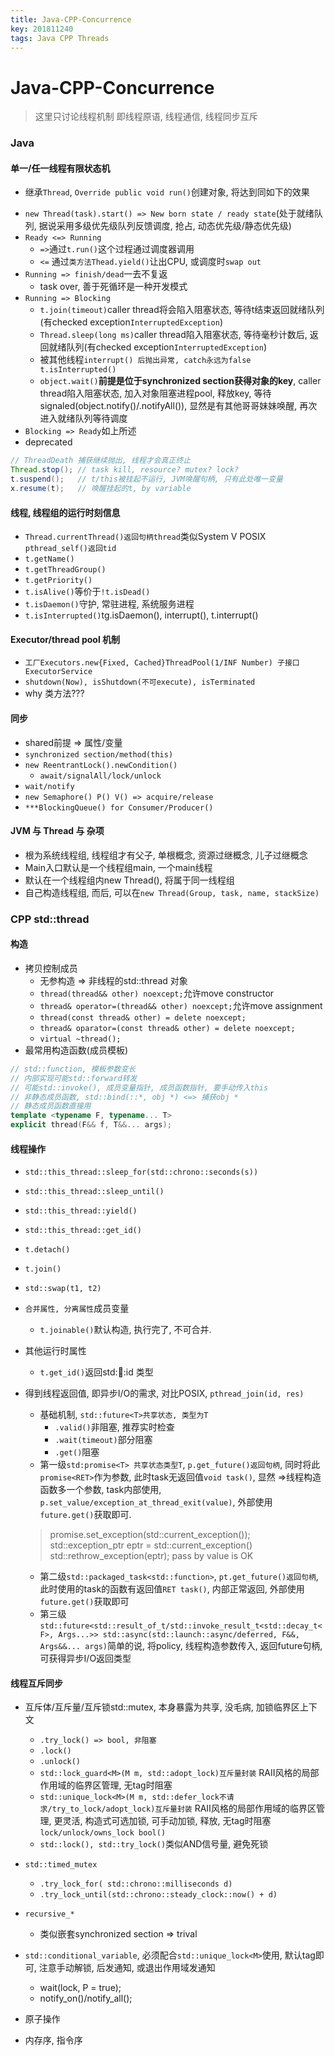 ```yaml
---
title: Java-CPP-Concurrence
key: 201811240
tags: Java CPP Threads
---
```



# Java-CPP-Concurrence
> 这里只讨论线程机制
> 即线程原语, 线程通信, 线程同步互斥
> 

### Java

#### 单一/任一线程有限状态机
- 继承`Thread`, `Override public void run()`创建对象, 将达到同如下的效果

<!--more-->

- `new Thread(task).start() => New born state / ready state`(处于就绪队列, 据说采用多级优先级队列反馈调度, 抢占, 动态优先级/静态优先级)
- `Ready <=> Running` 
   - `=>`通过`t.run()`这个过程通过调度器调用
   - `<=` 通过`类方法Thead.yield()`让出CPU, 或调度时`swap out`
- `Running => finish/dead`一去不复返
   - task over, 善于死循环是一种开发模式
- `Running => Blocking`
   - `t.join(timeout)`caller thread将会陷入阻塞状态, 等待t结束返回就绪队列(有checked exception`InterruptedException`)
   - `Thread.sleep(long ms)`caller thread陷入阻塞状态, 等待毫秒计数后, 返回就绪队列(有checked exception`InterruptedException`)
   - 被其他线程`interrupt() 后抛出异常, catch永远为false t.isInterrupted()`
   - `object.wait()`**前提是位于synchronized section获得对象的key**, caller thread陷入阻塞状态, 加入对象阻塞进程pool, 释放key, 等待signaled(object.notify()/.notifyAll()), 显然是有其他哥哥妹妹唤醒, 再次进入就绪队列等待调度
- `Blocking => Ready`如上所述
- deprecated

```Java
// ThreadDeath 捕获继续抛出, 线程才会真正终止
Thread.stop(); // task kill, resource? mutex? lock?
t.suspend();   // t/this被挂起不运行, JVM唤醒句柄, 只有此处唯一变量
x.resume(t);   // 唤醒挂起的t, by variable
```

#### 线程, 线程组的运行时刻信息
- `Thread.currentThread()返回句柄thread`类似System V POSIX `pthread_self()返回tid`
- `t.getName()`
- `t.getThreadGroup()`
- `t.getPriority()`
- `t.isAlive()`等价于`!t.isDead()`
- `t.isDaemon()`守护, 常驻进程, 系统服务进程
- `t.isInterrupted()`tg.isDaemon(), interrupt(), t.interrupt()

#### Executor/thread pool 机制
- `工厂Executors.new{Fixed, Cached}ThreadPool(1/INF Number) 子接口ExecutorService`
- `shutdown(Now), isShutdown(不可execute), isTerminated`
- why 类方法???
#### 同步
- shared前提 => 属性/变量
- `synchronized section/method(this)`
- `new ReentrantLock().newCondition()`
   - `await/signalAll/lock/unlock`
- `wait/notify`
- `new Semaphore() P() V() => acquire/release`
- `***BlockingQueue() for Consumer/Producer()`

#### JVM 与 Thread 与 杂项
- 根为系统线程组, 线程组才有父子, 单根概念, 资源过继概念, 儿子过继概念
- Main入口默认是一个线程组main, 一个main线程
- 默认在一个线程组内new Thread(), 将属于同一线程组
- 自己构造线程组, 而后, 可以在`new Thread(Group, task, name, stackSize)`


### CPP std::thread
#### 构造
- 拷贝控制成员
   - 无参构造 => 非线程的std::thread 对象
   - `thread(thread&& other) noexcept;`允许move constructor
   - `thread& operator=(thread&& other) noexcept;`允许move assignment
   - `thread(const thread& other) = delete noexcept;`
   - `thread& oparator=(const thread& other) = delete noexcept;`
   - `virtual ~thread();`
- 最常用构造函数(成员模板)

```C++
// std::function, 模板参数变长
// 内部实现可能std::forward转发
// 可能std::invoke(), 成员变量指针, 成员函数指针, 要手动传入this
// 非静态成员函数, std::bind(::*, obj *) <=> 捕获obj *
// 静态成员函数直接用
template <typename F, typename... T>
explicit thread(F&& f, T&&... args);
```

#### 线程操作
- `std::this_thread::sleep_for(std::chrono::seconds(s))`
- `std::this_thread::sleep_until()`
- `std::this_thread::yield()`
- `std::this_thread::get_id()`
- `t.detach()`
- `t.join()`
- `std::swap(t1, t2)`

- `合并属性, 分离属性`成员变量

   - `t.joinable()`默认构造, 执行完了, 不可合并.
- 其他运行时属性

   - `t.get_id()`返回std::thread::id 类型
- 得到线程返回值, 即异步I/O的需求, 对比POSIX, `pthread_join(id, res)`
   - 基础机制, `std::future<T>共享状态, 类型为T`
      - `.valid()`非阻塞, 推荐实时检查
      - `.wait(timeout)`部分阻塞
      - `.get()`阻塞
   - 第一级`std:promise<T> 共享状态类型T`, `p.get_future()返回句柄`, 同时将此`promise<RET>`作为参数, 此时task无返回值`void task()`,  显然 =>线程构造函数多一个参数, task内部使用, `p.set_value/exception_at_thread_exit(value)`, 外部使用`future.get()`获取即可.
    > promise.set_exception(std::current_exception());
    > std::exception_ptr eptr = std::current_exception()
    > std::rethrow_exception(eptr);
    > pass by value is OK
    > 

   - 第二级`std::packaged_task<std::function>`, `pt.get_future()返回句柄`, 此时使用的task的函数有返回值`RET task()`, 内部正常返回, 外部使用`future.get()`获取即可
   - 第三级`std::future<std::result_of_t/std::invoke_result_t<std::decay_t<F>, Args...>> std::async(std::launch::async/deferred, F&&, Args&&... args)`简单的说, 将policy, 线程构造参数传入, 返回future句柄, 可获得异步I/O返回类型
#### 线程互斥同步
- 互斥体/互斥量/互斥锁std::mutex, 本身暴露为共享, 没毛病, 加锁临界区上下文
   - `.try_lock() => bool, 非阻塞`
   - `.lock()`
   - `.unlock()`
   - `std::lock_guard<M>(M m, std::adopt_lock)互斥量封装` RAII风格的局部作用域的临界区管理, 无tag时阻塞
   - `std::unique_lock<M>(M m, std::defer_lock不请求/try_to_lock/adopt_lock)互斥量封装` RAII风格的局部作用域的临界区管理, 更灵活, 构造式可选加锁, 可手动加锁, 释放, 无tag时阻塞`lock/unlock/owns_lock bool()`
   - `std::lock(), std::try_lock()`类似AND信号量, 避免死锁
- `std::timed_mutex`
   - `.try_lock_for( std::chrono::milliseconds d)`
   - `.try_lock_until(std::chrono::steady_clock::now() + d)`
- `recursive_*`
   - 类似嵌套synchronized section => trival

- `std::conditional_variable`, 必须配合`std::unique_lock<M>`使用, 默认tag即可, 注意手动解锁, 后发通知, 或退出作用域发通知
   - wait(lock, P = true);
   - notify_on()/notify_all();

- 原子操作
- 内存序, 指令序